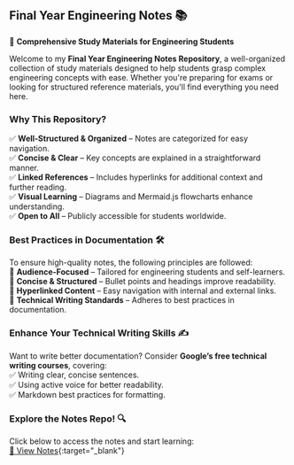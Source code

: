
<div class="wrapper">
  <div class="items">
    <div class="item" tabindex="0" style="background-image: url('images/astro-horse.jpg');"></div>
    <div class="item" tabindex="0" style="background-image: url('images/blackhole.jpeg')"></div>
    <div class="item" tabindex="0" style="background-image: url('images/cat.jpg')"></div>
    <div class="item" tabindex="0" style="background-image: url('images/lp.jpg')"></div>
    <div class="item" tabindex="0" style="background-image: url('images/jaipur.jpg')"></div>
    <div class="item" tabindex="0" style="background-image: url('images/rb.png')"></div>
    <div class="item" tabindex="0" style="background-image: url('images/texture.jpg')"></div>
    <div class="item" tabindex="0" style="background-image: url('images/texture.jpg')"></div>
    <div class="item" tabindex="0" style="background-image: url('images/texture.jpg')"></div>
    <div class="item" tabindex="0" style="background-image: url('images/texture.jpg')"></div>
    <div class="item" tabindex="0" style="background-image: url('images/texture.jpg')"></div>
    <div class="item" tabindex="0" style="background-image: url('images/texture.jpg')"></div>
      
</div>
      
</div>




## **Final Year Engineering Notes 📚**  
🚀 **Comprehensive Study Materials for Engineering Students**  

Welcome to my **Final Year Engineering Notes Repository**, a well-organized collection of study materials designed to help students grasp complex engineering concepts with ease. Whether you're preparing for exams or looking for structured reference materials, you'll find everything you need here.  

### **Why This Repository?**  
✅ **Well-Structured & Organized** – Notes are categorized for easy navigation.  
✅ **Concise & Clear** – Key concepts are explained in a straightforward manner.  
✅ **Linked References** – Includes hyperlinks for additional context and further reading.  
✅ **Visual Learning** – Diagrams and Mermaid.js flowcharts enhance understanding.  
✅ **Open to All** – Publicly accessible for students worldwide.  


### **Best Practices in Documentation** 🛠️  
To ensure high-quality notes, the following principles are followed:  
📌 **Audience-Focused** – Tailored for engineering students and self-learners.  
📌 **Concise & Structured** – Bullet points and headings improve readability.  
📌 **Hyperlinked Content** – Easy navigation with internal and external links.  
📌 **Technical Writing Standards** – Adheres to best practices in documentation.  

### **Enhance Your Technical Writing Skills** ✍️  
Want to write better documentation? Consider **Google’s free technical writing courses**, covering:  
✅ Writing clear, concise sentences.  
✅ Using active voice for better readability.  
✅ Markdown best practices for formatting.  

### **Explore the Notes Repo!** 🔍  
Click below to access the notes and start learning:  
[📂 View Notes](https://github.com/RishikeshVadodaria/NMIMS-25-Notes){:target="_blank"}

